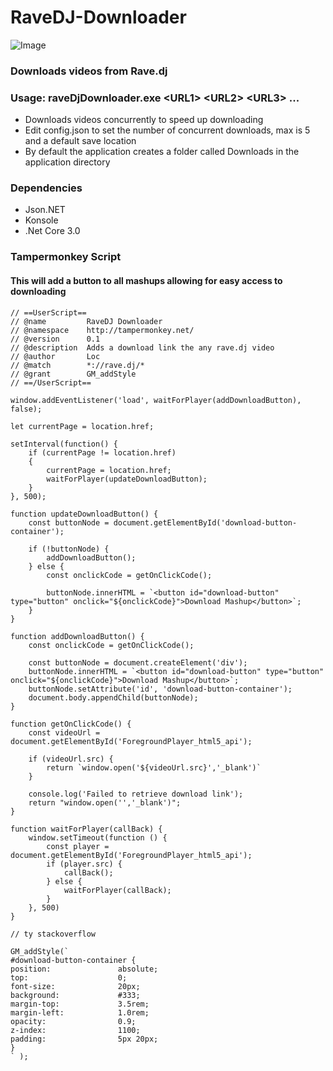# RaveDJ-Downloader

![Image](https://i.imgur.com/8rnRwTv.png "Usage")

### Downloads videos from Rave.dj

### Usage: raveDjDownloader.exe \<URL1\> \<URL2\> \<URL3\> ...

* Downloads videos concurrently to speed up downloading
* Edit config.json to set the number of concurrent downloads, max is 5 and a default save location
* By default the application creates a folder called Downloads in the application directory

### Dependencies

* Json.NET
* Konsole
* .Net Core 3.0

### Tampermonkey Script
#### This will add a button to all mashups allowing for easy access to downloading

```
// ==UserScript==
// @name         RaveDJ Downloader
// @namespace    http://tampermonkey.net/
// @version      0.1
// @description  Adds a download link the any rave.dj video
// @author       Loc
// @match        *://rave.dj/*
// @grant        GM_addStyle
// ==/UserScript==

window.addEventListener('load', waitForPlayer(addDownloadButton), false);

let currentPage = location.href;

setInterval(function() {
    if (currentPage != location.href)
    {
        currentPage = location.href;
        waitForPlayer(updateDownloadButton);
    }
}, 500);

function updateDownloadButton() {
    const buttonNode = document.getElementById('download-button-container');

    if (!buttonNode) {
        addDownloadButton();
    } else {
        const onclickCode = getOnClickCode();

        buttonNode.innerHTML = `<button id="download-button" type="button" onclick="${onclickCode}">Download Mashup</button>`;
    }
}

function addDownloadButton() {
    const onclickCode = getOnClickCode();

    const buttonNode = document.createElement('div');
    buttonNode.innerHTML = `<button id="download-button" type="button" onclick="${onclickCode}">Download Mashup</button>`;
    buttonNode.setAttribute('id', 'download-button-container');
    document.body.appendChild(buttonNode);
}

function getOnClickCode() {
    const videoUrl = document.getElementById('ForegroundPlayer_html5_api');

    if (videoUrl.src) {
        return `window.open('${videoUrl.src}','_blank')`
    }

    console.log('Failed to retrieve download link');
    return "window.open('','_blank')";
}

function waitForPlayer(callBack) {
    window.setTimeout(function () {
        const player = document.getElementById('ForegroundPlayer_html5_api');
        if (player.src) {
            callBack();
        } else {
            waitForPlayer(callBack);
        }
    }, 500)
}

// ty stackoverflow

GM_addStyle(`
#download-button-container {
position:               absolute;
top:                    0;
font-size:              20px;
background:             #333;
margin-top:             3.5rem;
margin-left:            1.0rem;
opacity:                0.9;
z-index:                1100;
padding:                5px 20px;
}
` );
```
